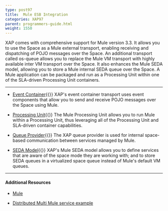 ```yaml
---
type: post97
title:  Mule ESB Integration
categories: XAP97
parent: programmers-guide.html
weight: 1550
---
```


XAP comes with comprehensive support for Mule version 3.3. It allows you to use the Space as a Mule external transport, enabling receiving and dispatching of POJO messages over the Space.
An additional transport called os-queue allows you to replace the Mule VM transport with highly available inter VM transport over the Space.
It also enhances the Mule SEDA model, allowing you to store a Mule internal SEDA queue over the Space.
A Mule application can be packaged and run as a Processing Unit  within one of the SLA-driven Processing Unit containers.



<hr/>


- [Event Container](./mule-event-container-transport.html){{<wbr>}}
XAP's event container transport uses event components that allow you to send and receive POJO messages over the Space using Mule.

- [Processing Unit](./mule-processing-unit.html){{<wbr>}}
The Mule Processing Unit allows you to run Mule within a Processing Unit, thus leveraging all of the Processing Unit and SLA-driven container capabilities.

- [Queue Provider](./mule-queue-provider.html){{<wbr>}}
The XAP queue provider is used for internal space-based communication between services managed by Mule.


- [SEDA Model](./mule-seda-model.html){{<wbr>}}
XAP's Mule SEDA model allows you to define services that are aware of the space mode they are working with; and to store SEDA queues in a virtualized space queue instead of Mule's default VM queues.

<hr/>

#### Additional Resources
- [Mule](http://www.mulesoft.org/)

- [Distributed Multi Mule service example](/sbp/mule-esb-example.html)
